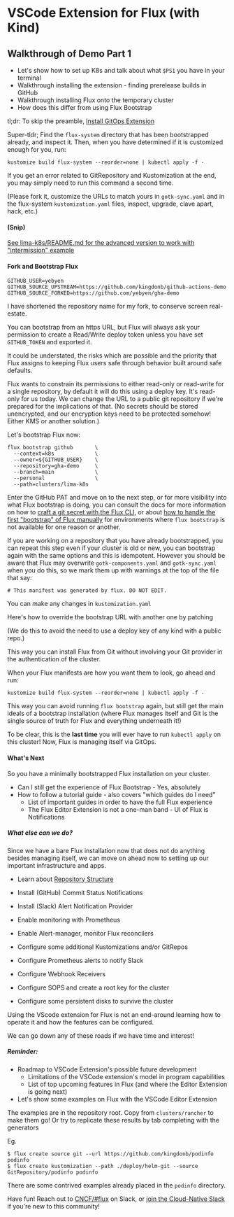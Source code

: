 # VSCode Extension for Flux (with Kind)

## Walkthrough of Demo Part 1

* Let's show how to set up K8s and talk about what `$PS1` you have in your terminal
* Walkthrough installing the extension - finding prerelease builds in GitHub
* Walkthrough installing Flux onto the temporary cluster
* How does this differ from using Flux Bootstrap

tl;dr: To skip the preamble, [Install GitOps Extension](#install-gitops-extension)

Super-tldr; Find the `flux-system` directory that has been bootstrapped already, and
inspect it. Then, when you have determined if it is customized enough for you, run:

```shell
kustomize build flux-system --reorder=none | kubectl apply -f -
```

If you get an error related to GitRepository and Kustomization at the end, you may
simply need to run this command a second time.

(Please fork it, customize the URLs to match yours in `gotk-sync.yaml` and in the
flux-system `kustomization.yaml` files, inspect, upgrade, clave apart, hack, etc.)

#### (Snip)

[See lima-k8s/README.md for the advanced version to work with "intermission" example](/clusters/lima-k8s/README.md)

#### Fork and Bootstrap Flux

```
GITHUB_USER=yebyen
GITHUB_SOURCE_UPSTREAM=https://github.com/kingdonb/github-actions-demo
GITHUB_SOURCE_FORKED=https://github.com/yebyen/gha-demo
```

I have shortened the repository name for my fork, to conserve screen real-estate.

You can bootstrap from an https URL, but Flux will always ask your permission to
create a Read/Write deploy token unless you have set `GITHUB_TOKEN` and exported it.

It could be understated, the risks which are possible and the priority that Flux
assigns to keeping Flux users safe through behavior built around safe defaults.

Flux wants to constrain its permissions to either read-only or read-write for a
single repository, by default it will do this using a deploy key. It's read-only
for us today. We can change the URL to a public git repository if we're prepared
for the implications of that. (No secrets should be stored unencrypted, and our
encryption keys need to be protected somehow! Either KMS or another solution.)

Let's bootstrap Flux now:

```
flux bootstrap github       \
  --context=k8s             \
  --owner=${GITHUB_USER}    \
  --repository=gha-demo     \
  --branch=main             \
  --personal                \
  --path=clusters/lima-k8s
```

Enter the GitHub PAT and move on to the next step, or for more visibility into what
Flux bootstrap is doing, you can consult the docs for more information on how to
[craft a git secret with the Flux CLI](https://fluxcd.io/docs/cmd/flux_create_secret_git/),
or about [how to handle the first "bootstrap" of Flux manually](https://fluxcd.io/docs/use-cases/azure/#flux-installation-for-azure-devops)
for environments where `flux bootstrap` is not available for one reason or another.

If you are working on a repository that you have already bootstrapped, you can
repeat this step even if your cluster is old or new, you can bootstrap again with
the same options and this is idempotent. However you should be aware that Flux may
overwrite `gotk-components.yaml` and `gotk-sync.yaml` when you do this, so we mark
them up with warnings at the top of the file that say:

```
# This manifest was generated by flux. DO NOT EDIT.
```

You can make any changes in `kustomization.yaml`

Here's how to override the bootstrap URL with another one by patching

(We do this to avoid the need to use a deploy key of any kind with a public repo.)

This way you can install Flux from Git without involving your Git provider in the
authentication of the cluster.

When your Flux manifests are how you want them to look, go ahead and run:

```
kustomize build flux-system --reorder=none | kubectl apply -f -
```

This way you can avoid running `flux bootstrap` again, but still get the main
ideals of a bootstrap installation (where Flux manages itself and Git is the
single source of truth for Flux and everything underneath it!)

To be clear, this is the **last time** you will ever have to run `kubectl apply`
on this cluster! Now, Flux is managing itself via GitOps.

#### What's Next

So you have a minimally bootstrapped Flux installation on your cluster.

* Can I still get the experience of Flux Bootstrap - Yes, absolutely
* How to follow a tutorial guide - also covers "which guides do I need"
  * List of important guides in order to have the full Flux experience
  * The Flux Editor Extension is not a one-man band - UI of Flux is Notifications

##### What else can we do?

Since we have a bare Flux installation now that does not do anything besides managing
itself, we can move on ahead now to setting up our important infrastructure and apps.

* Learn about [Repository Structure](https://fluxcd.io/docs/guides/repository-structure/)
* Install (GitHub) Commit Status Notifications
* Install (Slack) Alert Notification Provider
* Enable monitoring with Prometheus
* Enable Alert-manager, monitor Flux reconcilers

* Configure some additional Kustomizations and/or GitRepos
* Configure Prometheus alerts to notify Slack
* Configure Webhook Receivers
* Configure SOPS and create a root key for the cluster
* Configure some persistent disks to survive the cluster

Using the VScode extension for Flux is not an end-around learning how to operate
it and how the features can be configured.

We can go down any of these roads if we have time and interest!

##### Reminder:

* Roadmap to VSCode Extension's possible future development
  * Limitations of the VSCode extension's model in program capabilities
  * List of top upcoming features in Flux (and where the Editor Extension is going next)
* Let's show some examples on Flux with the VSCode Editor Extension

The examples are in the repository root. Copy from `clusters/rancher` to make them go!
Or try to replicate these results by tab completing with the generators

Eg.

```
$ flux create source git --url https://github.com/kingdonb/podinfo podinfo
$ flux create kustomization --path ./deploy/helm-git --source GitRepository/podinfo podinfo
```

There are some contrived examples already placed in the `podinfo` directory.

Have fun! Reach out to [CNCF/#flux](https://cloud-native.slack.com/channels/flux) on Slack,
or [join the Cloud-Native Slack](https://slack.cncf.io) if you're new to this community!
